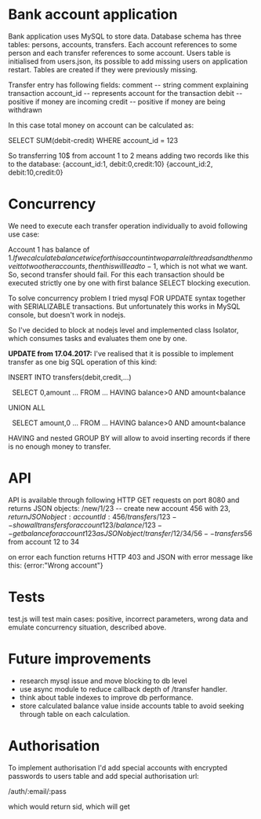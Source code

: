 # Bank account application

Bank application uses MySQL to store data. Database schema
has three tables: persons, accounts, transfers. Each account
references to some person and each transfer references to some
account. Users table is initialised from users.json, its possible 
to add missing users on application restart. Tables are created if 
they were previously missing.

Transfer entry has following fields:
  comment -- string comment explaining transaction
  account_id -- represents account for the transaction
  debit -- positive if money are incoming
  credit -- positive if money are being withdrawn

In this case total money on account can be calculated as:

SELECT SUM(debit-credit) WHERE account_id = 123

So transferring 10$ from account 1 to 2 means adding 
two records like this to the database:
{account_id:1, debit:0,credit:10}
{account_id:2, debit:10,credit:0}

# Concurrency

We need to execute each transfer operation individually to avoid following use case:

Account 1 has balance of 1$. If we calculate balance twice for this account in two 
parralel threads and then move it to two other accounts, then this will lead to -1$, 
which is not what we want. So, second transfer should fail. For this each transaction should 
be executed strictly one by one with first balance SELECT blocking execution.

To solve concurrency problem I tried mysql FOR UPDATE syntax together with SERIALIZABLE transactions. 
But unfortunately this works in MySQL console, but doesn't work in nodejs. 

So I've decided to block at nodejs level and implemented class Isolator, which consumes tasks and
evaluates them one by one.

**UPDATE from 17.04.2017:** I've realised that it is possible to implement transfer as one big SQL operation of this kind:

INSERT INTO transfers(debit,credit,...) 

&nbsp; SELECT 0,amount ... FROM ... HAVING balance>0 AND amount<balance

UNION ALL

&nbsp; SELECT amount,0 ... FROM ... HAVING balance>0 AND amount<balance

HAVING and nested GROUP BY will allow to avoid inserting records if there is no enough money to transfer. 

# API

API is available through following HTTP GET requests on port 8080 
and returns JSON objects:
/new/1/23 -- create new account 456 with 23$, return JSON object: {accountId:456}
/transfers/123 -- show all transfers for account 123
/balance/123 -- get balance for account 123 as JSON object
/transfer/12/34/56 -- transfers 56$ from account 12 to 34

on error each function returns HTTP 403 and JSON with error message like this:
{error:"Wrong account"}

# Tests

test.js will test main cases: positive, incorrect parameters, wrong data 
and emulate concurrency situation, described above. 
  
# Future improvements

* research mysql issue and move blocking to db level
* use async module to reduce callback depth of /transfer handler.
* think about table indexes to improve db performance. 
* store calculated balance value inside accounts table to avoid seeking through table on each calculation.

# Authorisation

To implement authorisation I'd add special accounts with encrypted passwords to users table 
and add special authorisation url:

/auth/:email/:pass

which would return sid, which will get 